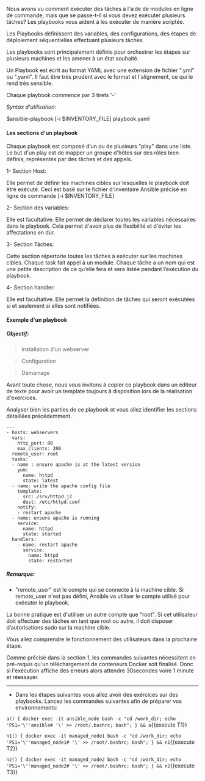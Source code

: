  
Nous avons vu comment exécuter des tâches à l'aide de modules en ligne de commande, mais que se passe-t-il si vous devez exécuter plusieurs tâches? Les playbooks vous aident à les exécuter de manière scriptée.

Les Playbooks définissent des variables, des configurations, des étapes de déploiement séquentielles effectuant plusieurs tâches. 

Les playbooks sont principalement définis pour orchestrer les étapes sur plusieurs machines et les amener à un état souhaité.

Un Playbook est écrit au format YAML avec une extension de fichier ".yml" ou ".yaml". Il faut être très prudent avec le format et l'alignement, ce qui le rend très sensible.

Chaque playbook commence par 3 tirets '-'

_Syntax d'utilisation:_

$ansible-playbook [-i $INVENTORY_FILE] playbook.yaml


#### Les sections d'un playbook


Chaque playbook est composé d’un ou de plusieurs "play" dans une liste. Le but d'un play est de mapper un groupe d'hôtes sur des rôles bien définis, représentés par des tâches et des appels.

1- Section Host:

Elle permet de définir les machines cibles sur lesquelles le playbook doit être exécuté. Ceci est basé sur le fichier d'inventaire Ansible précisé en ligne de commande [-i $INVENTORY_FILE] 

2- Section des variables:

Elle est facultative. Elle permet de déclarer toutes les variables nécessaires dans le playbook. Cela permet d'avoir plus de flexibilité et d'éviter les affectations en dur.

3- Section Tâches:

Cette section répertorie toutes les tâches à exécuter sur les machines cibles. Chaque task fait appel à un module. Chaque tâche a un nom qui est une petite description de ce qu’elle fera et sera listée pendant l’exécution du playbook.

4- Section handler:

Elle est facultative. Elle permet la définition de tâches qui seront exécutées si et seulement si elles sont notifiées.

#### Exemple d'un playbook
##### _Objectif:_ 

> Installation d’un webserver

> Configuration

> Démarrage

Avant toute chose, nous vous invitons à copier ce playbook dans un éditeur de texte pour avoir un template toujours à disposition lors de la réalisation d'exercices.

Analyser bien les parties de ce playbook et vous allez identifier les sections détaillées précédemment. 
``` 
---
- hosts: webservers
  vars:
    http_port: 80
    max_clients: 200
  remote_user: root
  tasks:
  - name : ensure apache is at the latest version
    yum:
      name: httpd
      state: latest
  - name: write the apache config file
    template:
      src: /srv/httpd.j2
      dest: /etc/httpd.conf
    notify:
    - restart apache
  - name: ensure apache is running
    service:
      name: httpd
      state: started
  handlers:
    - name: restart apache
      service:
        name: httpd
        state: restarted
```

##### *Remarque:* 

- "remote_user" est le compte qui se connecte à la machine cible. Si remote_user n'est pas défini, Ansible va utiliser le compte utilisé pour exécuter le playbook.

La bonne pratique est d'utiliser un autre compte que "root". Si cet utilisateur doit effectuer des tâches en tant que root ou autre, il doit disposer d’autorisations sudo sur la machine cible.

Vous allez comprendre le fonctionnement des utilisateurs dans la prochaine étape. 


Comme précisé dans la section 1, les commandes suivantes nécessitent en pré-requis qu'un téléchargement de conteneurs Docker soit finalisé.
Donc si l'exécution affiche des erreurs alors attendre 30secondes voire 1 minute et réessayer.

---

- Dans les étapes suivantes vous allez avoir des exércices sur des playbooks. Lancez les commandes suivantes afin de préparer vos environnements:

`a() { docker exec -it ansible_node bash -c "cd /work_dir; echo 'PS1='\''ansible# '\' >> /root/.bashrc; bash"; } && a`{{execute T1}}

`n1() { docker exec -it managed_node1 bash -c "cd /work_dir; echo 'PS1='\''managed_node1# '\' >> /root/.bashrc; bash"; } && n1`{{execute T2}}

`n2() { docker exec -it managed_node2 bash -c "cd /work_dir; echo 'PS1='\''managed_node2# '\' >> /root/.bashrc; bash"; } && n2`{{execute T3}}
